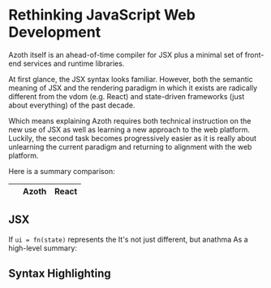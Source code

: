 # Rethinking JavaScript Web Development

Azoth itself is an ahead-of-time compiler for JSX plus a minimal set of front-end services and runtime libraries.

At first glance, the JSX syntax looks familiar. However, both the semantic meaning of JSX and the rendering paradigm in which it exists are radically different from the vdom (e.g. React) and state-driven frameworks (just about everything) of the past decade.

Which means explaining Azoth requires both technical instruction on the new use of JSX as well as learning a new approach to the web platform. Luckily, the second task becomes progressively easier as it is really about unlearning the current paradigm and returning to alignment with the web platform.

Here is a summary comparison:

&nbsp;|Azoth      |React
---|---|---


**JSX**
- 

If `ui = fn(state)` represents the 
It's not just different, but anathma
 As a high-level summary:



## Syntax Highlighting

